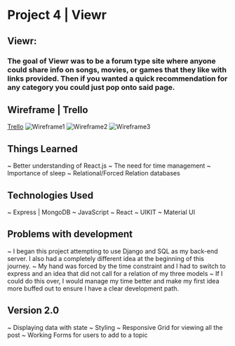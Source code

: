 # Project 4 | Viewr
## Viewr:
### The goal of Viewr was to be a forum type site where anyone could share info on songs, movies, or games that they like with links provided. Then if you wanted a quick recommendation for any category you could just pop onto said page.


## Wireframe | Trello 

[Trello](https://trello.com/b/5RsVmGHY/viewr)
![Wireframe1](https://i.imgur.com/27wByNY.jpg)
![Wireframe2](https://i.imgur.com/ReEPED3.png)
![Wireframe3](https://i.imgur.com/0adAjwY.jpg)



## Things Learned
~ Better understanding of React.js
~ The need for time management
~ Importance of sleep
~ Relational/Forced Relation databases



## Technologies Used

~ Express | MongoDB
~ JavaScript
~ React
~ UIKIT
~ Material UI

## Problems with development
~ I began this project attempting to use Django and SQL as my back-end server. I also had a completely different idea at the beginning of this journey. 
~ My hand was forced by the time constraint and I had to switch to express and an idea that did not call for a relation of my three models
~ If I could do this over, I would manage my time better and make my first idea more buffed out to ensure I have a clear development path.

## Version 2.0
~ Displaying data with state
~ Styling
~ Responsive Grid for viewing all the post
~ Working Forms for users to add to a topic
